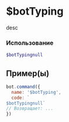# $botTyping
desc
### Использование
```php
$botTypingnull
```

## Пример(ы)

```javascript
bot.command({
  name: '$botTyping',
  code: `
$botTypingnull`
// Возвращает: ...
})
```